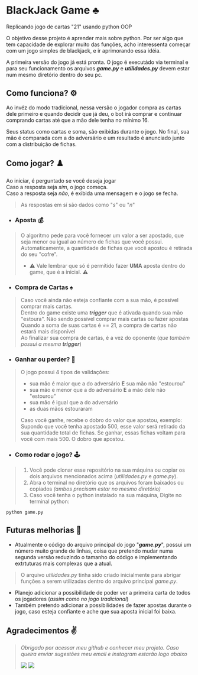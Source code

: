 # BlackJack Game ♣️

Replicando jogo de cartas "21" usando python OOP


  O objetivo desse projeto é aprender mais sobre python. Por ser algo que tem capacidade de explorar muito das funções, acho interessenta começar com um jogo simples de blackjack, e ir aprimorando essa idéia.

  A primeira versão do jogo já está pronta. O jogo é executádo via terminal e para seu funcionamento os arquivos ***game.py*** e ***utilidades.py*** devem estar num  mesmo diretório dentro do seu pc. 

## Como funciona? ⚙️
Ao invéz do modo tradicional, nessa versão o jogador compra as cartas dele primeiro e quando decidir que já deu, o bot irá comprar e continuar comprando cartas até que a mão dele tenha no mínimo 16.

Seus status como cartas e soma, são exibidas durante o jogo. No final, sua mão é comparada com a do adversário e um resultado é anunciado junto com a distribuição de fichas.

## Como jogar? ♟️
Ao iniciar, é perguntado se você deseja jogar<br>
Caso a resposta seja *sim*, o jogo começa.<br>
Caso a resposta seja *não*, é exibida uma mensagem e o jogo se fecha.<br>
> As respostas em sí são dados como "*s*" ou "*n*"

* ### Aposta  💰

> O algoritmo pede para você fornecer um valor a ser apostado, que seja menor ou igual ao número de fichas que você possui. <br>Automaticamente, a quantidade de fichas que você apostou é retirada do seu "cofre". <br>
> * ⚠️  Vale lembrar que só é permitido fazer **UMA** aposta dentro do game, que é a inicial. ⚠️</p>

* ### Compra de Cartas  ♠️

> Caso você ainda não esteja confiante com a sua mão, é possível comprar mais cartas. <br>Dentro do game existe uma ***trigger*** que é ativada quando sua mão "estoura". Não sendo possível comprar mais cartas ou fazer apostas
> Quando a soma de suas cartas é == 21, a compra de cartas não estará mais disponível<br>
> Ao finalizar sua compra de cartas, é a vez do oponente (*que também possui a mesma **trigger***)<br>

* ### Ganhar ou perder?  👊

> O jogo possui 4 tipos de validações:
> * sua mão é maior que a do adversário **E** sua mão não "estourou"
> * sua mão e menor que a do adversário **E** a mão dele não "estourou"
> * sua mão é igual que a do adversário
> * as duas mãos estouraram<br>
> 
> Caso você ganhe, recebe o dobro do valor que apostou, exemplo:<br>
> Supondo que você tenha apostado 500, esse valor será retirado da sua quantidade total de fichas. Se ganhar, essas fichas voltam para você com mais 500. O dobro que apostou.

* ### Como rodar o jogo? 🕹️

> 1. Você pode clonar esse repositório na sua máquina ou copiar os dois arquivos mencionados acima (*utilidades.py* e *game.py*).
> 2. Abra o terminal no diretório que os arquivos foram baixados ou copiados *(ambos precisam estar no mesmo diretório)*
> 3. Caso você tenha o python instalado na sua máquina, Digite no terminal python:

~~~ 
python game.py 
~~~

## Futuras melhorias 🚀

* Atualmente o código do arquivo principal do jogo "***game.py***", possui um número muito grande de linhas, coisa que pretendo mudar numa segunda versão reduzindo o tamanho do código e implementando extrtuturas mais complexas que a atual.<br>
> O arquivo *utilidades.py* tinha sido criado inicialmente para abrigar funções a serem utilizadas dentro do arquivo principal *game.py*.
* Planejo adicionar a possibilidade de poder ver a primeira carta de todos os jogadores (*assim como no jogo tradicional*)
* Também pretendo adicionar a possibilidades de fazer apostas durante o jogo, caso esteja confiante e ache que sua aposta inicial foi baixa.



## Agradecimentos ✌️

> *Obrigado por acessar meu github e conhecer meu projeto. Caso queira enviar sugestões meu email e instagram estarão logo abaixo*
> <br>
>
>
> <a href = "mailto:jhooliveira.lopes@gmail.com"><img src="https://img.shields.io/badge/-Gmail-%23333?style=for-the-badge&logo=gmail&logoColor=white" target="_blank"></a> <a href="https://www.instagram.com/jhonatan_lopes_lmao/?next=%2F" target="_blank"><img src="https://img.shields.io/badge/-Instagram-%23E4405F?style=for-the-badge&logo=instagram&logoColor=white" target="_blank"></a> 
